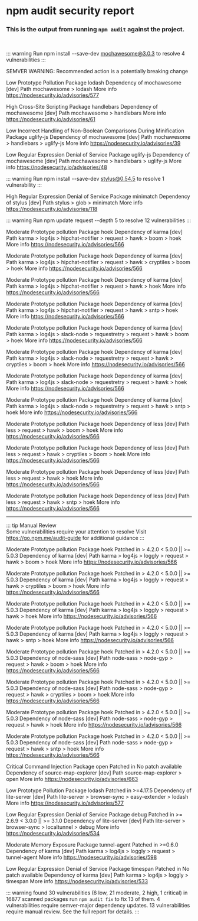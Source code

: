 # npm audit security report

### This is the output from running `npm audit` against the project.

<br>

::: warning
Run  npm install --save-dev mochawesome@3.0.3  to resolve 4 vulnerabilities
:::

SEMVER WARNING: Recommended action is a potentially breaking change

  Low             Prototype Pollution
  Package         lodash
  Dependency of   mochawesome [dev]
  Path            mochawesome > lodash
  More info       https://nodesecurity.io/advisories/577

  High            Cross-Site Scripting
  Package         handlebars
  Dependency of   mochawesome [dev]
  Path            mochawesome > handlebars
  More info       https://nodesecurity.io/advisories/61

  Low             Incorrect Handling of Non-Boolean Comparisons During
                  Minification
  Package         uglify-js
  Dependency of   mochawesome [dev]
  Path            mochawesome > handlebars > uglify-js
  More info       https://nodesecurity.io/advisories/39

  Low             Regular Expression Denial of Service
  Package         uglify-js
  Dependency of   mochawesome [dev]
  Path            mochawesome > handlebars > uglify-js
  More info       https://nodesecurity.io/advisories/48

::: warning
Run  npm install --save-dev stylus@0.54.5  to resolve 1 vulnerability
:::

  High            Regular Expression Denial of Service
  Package         minimatch
  Dependency of   stylus [dev]
  Path            stylus > glob > minimatch
  More info       https://nodesecurity.io/advisories/118

::: warning
Run  npm update request --depth 5  to resolve 12 vulnerabilities
:::

  Moderate        Prototype pollution
  Package         hoek
  Dependency of   karma [dev]
  Path            karma > log4js > hipchat-notifier > request > hawk > boom >
                  hoek
  More info       https://nodesecurity.io/advisories/566

  Moderate        Prototype pollution
  Package         hoek
  Dependency of   karma [dev]
  Path            karma > log4js > hipchat-notifier > request > hawk >
                  cryptiles > boom > hoek
  More info       https://nodesecurity.io/advisories/566

  Moderate        Prototype pollution
  Package         hoek
  Dependency of   karma [dev]
  Path            karma > log4js > hipchat-notifier > request > hawk > hoek
  More info       https://nodesecurity.io/advisories/566

  Moderate        Prototype pollution
  Package         hoek
  Dependency of   karma [dev]
  Path            karma > log4js > hipchat-notifier > request > hawk > sntp >
                  hoek
  More info       https://nodesecurity.io/advisories/566

  Moderate        Prototype pollution
  Package         hoek
  Dependency of   karma [dev]
  Path            karma > log4js > slack-node > requestretry > request > hawk
                  > boom > hoek
  More info       https://nodesecurity.io/advisories/566

  Moderate        Prototype pollution
  Package         hoek
  Dependency of   karma [dev]
  Path            karma > log4js > slack-node > requestretry > request > hawk
                  > cryptiles > boom > hoek
  More info       https://nodesecurity.io/advisories/566

  Moderate        Prototype pollution
  Package         hoek
  Dependency of   karma [dev]
  Path            karma > log4js > slack-node > requestretry > request > hawk
                  > hoek
  More info       https://nodesecurity.io/advisories/566

  Moderate        Prototype pollution
  Package         hoek
  Dependency of   karma [dev]
  Path            karma > log4js > slack-node > requestretry > request > hawk
                  > sntp > hoek
  More info       https://nodesecurity.io/advisories/566

  Moderate        Prototype pollution
  Package         hoek
  Dependency of   less [dev]
  Path            less > request > hawk > boom > hoek
  More info       https://nodesecurity.io/advisories/566

  Moderate        Prototype pollution
  Package         hoek
  Dependency of   less [dev]
  Path            less > request > hawk > cryptiles > boom > hoek
  More info       https://nodesecurity.io/advisories/566

  Moderate        Prototype pollution
  Package         hoek
  Dependency of   less [dev]
  Path            less > request > hawk > hoek
  More info       https://nodesecurity.io/advisories/566

  Moderate        Prototype pollution
  Package         hoek
  Dependency of   less [dev]
  Path            less > request > hawk > sntp > hoek
  More info       https://nodesecurity.io/advisories/566

--------------

::: tip Manual Review  
Some vulnerabilities require your attention to resolve
Visit https://go.npm.me/audit-guide for additional guidance
:::  

  Moderate        Prototype pollution
  Package         hoek
  Patched in      > 4.2.0 < 5.0.0 || >= 5.0.3
  Dependency of   karma [dev]
  Path            karma > log4js > loggly > request > hawk > boom > hoek
  More info       https://nodesecurity.io/advisories/566

  Moderate        Prototype pollution
  Package         hoek
  Patched in      > 4.2.0 < 5.0.0 || >= 5.0.3
  Dependency of   karma [dev]
  Path            karma > log4js > loggly > request > hawk > cryptiles > boom
                  > hoek
  More info       https://nodesecurity.io/advisories/566

  Moderate        Prototype pollution
  Package         hoek
  Patched in      > 4.2.0 < 5.0.0 || >= 5.0.3
  Dependency of   karma [dev]
  Path            karma > log4js > loggly > request > hawk > hoek
  More info       https://nodesecurity.io/advisories/566

  Moderate        Prototype pollution
  Package         hoek
  Patched in      > 4.2.0 < 5.0.0 || >= 5.0.3
  Dependency of   karma [dev]
  Path            karma > log4js > loggly > request > hawk > sntp > hoek
  More info       https://nodesecurity.io/advisories/566

  Moderate        Prototype pollution
  Package         hoek
  Patched in      > 4.2.0 < 5.0.0 || >= 5.0.3
  Dependency of   node-sass [dev]
  Path            node-sass > node-gyp > request > hawk > boom > hoek
  More info       https://nodesecurity.io/advisories/566

  Moderate        Prototype pollution
  Package         hoek
  Patched in      > 4.2.0 < 5.0.0 || >= 5.0.3
  Dependency of   node-sass [dev]
  Path            node-sass > node-gyp > request > hawk > cryptiles > boom >
                  hoek
  More info       https://nodesecurity.io/advisories/566

  Moderate        Prototype pollution
  Package         hoek
  Patched in      > 4.2.0 < 5.0.0 || >= 5.0.3
  Dependency of   node-sass [dev]
  Path            node-sass > node-gyp > request > hawk > hoek
  More info       https://nodesecurity.io/advisories/566

  Moderate        Prototype pollution
  Package         hoek
  Patched in      > 4.2.0 < 5.0.0 || >= 5.0.3
  Dependency of   node-sass [dev]
  Path            node-sass > node-gyp > request > hawk > sntp > hoek
  More info       https://nodesecurity.io/advisories/566

  Critical        Command Injection
  Package         open
  Patched in      No patch available
  Dependency of   source-map-explorer [dev]
  Path            source-map-explorer > open
  More info       https://nodesecurity.io/advisories/663

  Low             Prototype Pollution
  Package         lodash
  Patched in      >=4.17.5
  Dependency of   lite-server [dev]
  Path            lite-server > browser-sync > easy-extender > lodash
  More info       https://nodesecurity.io/advisories/577

  Low             Regular Expression Denial of Service
  Package         debug
  Patched in      >= 2.6.9 < 3.0.0 || >= 3.1.0
  Dependency of   lite-server [dev]
  Path            lite-server > browser-sync > localtunnel > debug
  More info       https://nodesecurity.io/advisories/534

  Moderate        Memory Exposure
  Package         tunnel-agent
  Patched in      >=0.6.0
  Dependency of   karma [dev]
  Path            karma > log4js > loggly > request > tunnel-agent
  More info       https://nodesecurity.io/advisories/598

  Low             Regular Expression Denial of Service
  Package         timespan
  Patched in      No patch available
  Dependency of   karma [dev]
  Path            karma > log4js > loggly > timespan
  More info       https://nodesecurity.io/advisories/533

::: warning
found 30 vulnerabilities (6 low, 21 moderate, 2 high, 1 critical) in 16877 scanned packages
  run `npm audit fix` to fix 13 of them.
  4 vulnerabilities require semver-major dependency updates.
  13 vulnerabilities require manual review. See the full report for details.
:::

<MiniMap></MiniMap>
